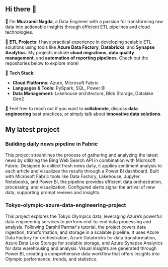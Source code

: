 ## Hi there 👋

 👋 I’m **Muzzamil Nagda**, a  Data Engineer with a passion for transforming raw data into actionable insights through efficient ETL pipelines and cloud technologies.

 🚀 **ETL Projects**:
I have practical experience in developing scalable ETL solutions using tools like **Azure Data Factory**, **Databricks**, and **Synapse Analytics**. My projects include **cloud migrations**, **data quality management**, and **automation of reporting pipelines**. Check out the repositories below to explore more!

🔧 **Tech Stack:**  
- **Cloud Platforms:** Azure, Microsoft Fabric  
- **Languages & Tools:** PySpark, SQL, Power BI  
- **Data Management:** Lakehouse architecture, Blob Storage, Datalake Gen2

💬 Feel free to reach out if you want to **collaborate**, discuss **data engineering** best practices, or simply talk about **innovative data solutions**.

## My latest project
<!-- TODO 
        1. add your new project below this line
        2. Put first paragraph as description
        3. copy architecture image and paste it using 
<img src=TODO alt="drawing" width="600"/>
        4. Delete last project in this file (last ###)
-->

### Building daily news pipeline in Fabric
This project streamlines the process of gathering and analyzing the latest news by utilizing the Bing Web Search API in combination with Microsoft Fabric. Designed to collect fresh news daily, it applies sentiment analysis to each article and visualizes the results through a Power BI dashboard. Built with Microsoft Fabric tools like Data Factory, Lakehouse, Jupyter Notebooks, and Power BI, the pipeline provides efficient data orchestration, processing, and visualization. Configured alerts signal the arrival of new data, supporting prompt reviews and insights.

### Tokyo-olympic-azure-data-engineering-project
This project explores the Tokyo Olympics data, leveraging Azure’s powerful data engineering services to perform end-to-end data processing and analysis. Following Darshil Parmar's tutorial, the project covers data ingestion, transformation, and storage in a scalable pipeline. It uses Azure Data Factory for orchestration, Azure Databricks for data transformation, Azure Data Lake Storage for scalable storage, and Azure Synapse Analytics for data warehousing and analysis. Visual insights are generated through Power BI, creating a comprehensive data workflow that offers insights into Olympic performance, trends, and statistics.
